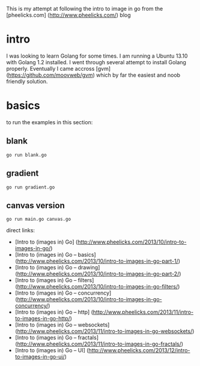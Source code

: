 This is my attempt at following the intro to image in go from the [pheelicks.com] (http://www.pheelicks.com/) blog

intro
======

I was looking to learn Golang for some times. I am running a Ubuntu 13.10 with Golang 1.2 installed.
I went through several attempt to install Golang properly. Eventually I came accross [gvm] (https://github.com/moovweb/gvm) which by far the easiest and noob friendly solution.

basics
======

to run the examples in this section:

blank
------------------------
```
go run blank.go
```

gradient
------------------------
```
go run gradient.go
```

canvas version
------------------------
```
go run main.go canvas.go
```

direct links:

* [Intro to (images in) Go] (http://www.pheelicks.com/2013/10/intro-to-images-in-go/)
* [Intro to (images in) Go – basics] (http://www.pheelicks.com/2013/10/intro-to-images-in-go-part-1/)
* [Intro to (images in) Go – drawing] (http://www.pheelicks.com/2013/10/intro-to-images-in-go-part-2/)
* [Intro to (images in) Go – filters] (http://www.pheelicks.com/2013/10/intro-to-images-in-go-filters/)
* [Intro to (images in) Go – concurrency] (http://www.pheelicks.com/2013/10/intro-to-images-in-go-concurrency/)
* [Intro to (images in) Go – http] (http://www.pheelicks.com/2013/11/intro-to-images-in-go-http/)
* [Intro to (images in) Go – websockets] (http://www.pheelicks.com/2013/11/intro-to-images-in-go-websockets/)
* [Intro to (images in) Go – fractals] (http://www.pheelicks.com/2013/11/intro-to-images-in-go-fractals/)
* [Intro to (images in) Go – UI] (http://www.pheelicks.com/2013/12/intro-to-images-in-go-ui/)